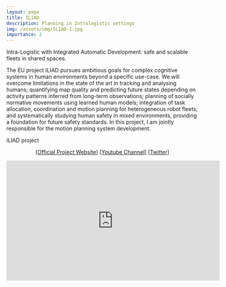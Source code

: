 ```yaml
---
layout: page
title: ILIAD
description: Planning in Intralogistic settings
img: /assets/img/ILIAD-1.jpg
importance: 2
---
```


Intra-Logistic with Integrated Automatic Development: safe and scalable fleets in shared spaces.


The EU project ILIAD pursues ambitious goals for complex cognitive systems in human environments beyond a specific use-case. We will overcome limitations in the state of the art in tracking and analysing humans; quantifying map quality and predicting future states depending on activity patterns inferred from long-term observations; planning of socially normative movements using learned human models; integration of task allocation, coordination and motion planning for heterogeneous robot fleets; and systematically studying human safety in mixed environments, providing a foundation for future safety standards. In this project, I am jointly responsible for the motion planning system development. 

<div class="row">
    <div class="col-sm mt-3 mt-md-0">
        <img class="img-fluid rounded z-depth-1" src="{{ '/assets/img/ILIAD-1.jpg' | relative_url }}" alt="" title="example image"/>
    </div>
</div>
<div class="caption">
    ILIAD project
</div>

<div class="row">
    <div class="col-sm mt-3 mt-md-0">
    <p align="center">
[<a href="https://iliad-project.eu/" onClick="recordOutboundLink(this, 'Links', 'iliad');return false;">Official Project Website</a>]
                [<a href="https://www.youtube.com/channel/UCLUX9fw67PzskYzO6EcLiNw" onClick="recordOutboundLink(this, 'Links', 'iliad');return false;">Youtube Channel</a>]
                [<a href="https://twitter.com/iliad_project?ref_src=twsrc%5Etfw&ref_url=https%3A%2F%2Filiad-project.eu%2Fnews%2F" onClick="recordOutboundLink(this, 'Links', 'iliad');return false;">Twitter</a>]
</p>
    </div>
</div>


<div class="row">
    <div class="col-sm mt-3 mt-md-0">
        
<p align="center"><iframe width="560" height="315" src="https://www.youtube.com/embed/eDjNhPqRiA4" frameborder="0" allow="accelerometer; autoplay; clipboard-write; encrypted-media; gyroscope; picture-in-picture" allowfullscreen></iframe></p>
    </div>
</div>

